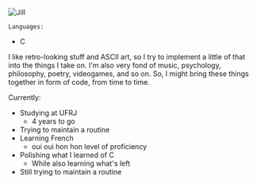 ![Jill](https://i.imgur.com/AXnjCsj.gif)

`Languages:`
* C

I like retro-looking stuff and ASCII art, so I try to implement a little of that into the things I take on. I'm also very fond of music, psychology, philosophy, poetry, videogames, and so on. So, I might bring these things together in form of code, from time to time.

Currently:  
* Studying at UFRJ
    * 4 years to go
* Trying to maintain a routine
* Learning French
    * oui oui hon hon level of proficiency
* Polishing what I learned of C
    * While also learning what's left
* Still trying to maintain a routine